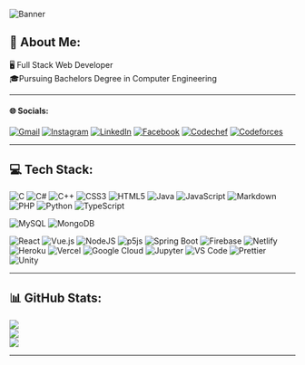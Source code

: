 ![Banner](https://user-images.githubusercontent.com/29065088/214231854-244d9c24-2b4d-4f0b-bd2f-0789c06895e7.png#banner "Yash Chaudhari")


<!-- ![Visitor Counter](https://visitor-badge.glitch.me/badge?page_id=yashchaudhari008&left_color=lightgray&right_color=gray) -->
## 💫 About Me:
🖥 Full Stack Web Developer<br>🎓Pursuing Bachelors Degree in Computer Engineering

---
#### 🌐 Socials:

[![Gmail](https://img.shields.io/badge/Gmail-D14836?&logo=gmail&logoColor=white)](mailto:yashchaudhari008@gmail.com)
[![Instagram](https://img.shields.io/badge/Instagram-E4405F?&logo=instagram&logoColor=white)](https://instagram.com/yash.mad008)
[![LinkedIn](https://img.shields.io/badge/LinkedIn-0077B5?&logo=linkedin&logoColor=white)](https://linkedin.com/in/mad-008)
[![Facebook](https://img.shields.io/badge/Facebook-1877F2?&logo=facebook&logoColor=white)](https://www.facebook.com/yash.mad008/)
[![Codechef](https://img.shields.io/badge/-CodeChef-5B4638?&logo=CodeChef&logoColor=white)](https://www.codechef.com/users/mad_008)
[![Codeforces](https://img.shields.io/badge/Codeforces-445f9d?&logo=Codeforces&logoColor=white)](https://codeforces.com/profile/yashchaudhari008)

---
## 💻 Tech Stack:

![C](https://img.shields.io/badge/c-%2300599C.svg?style=for-the-badge&logo=c&logoColor=white)
![C#](https://img.shields.io/badge/c%23-%23239120.svg?style=for-the-badge&logo=c-sharp&logoColor=white)
![C++](https://img.shields.io/badge/c++-%2300599C.svg?style=for-the-badge&logo=c%2B%2B&logoColor=white)
![CSS3](https://img.shields.io/badge/css3-%231572B6.svg?style=for-the-badge&logo=css3&logoColor=white)
![HTML5](https://img.shields.io/badge/html5-%23E34F26.svg?style=for-the-badge&logo=html5&logoColor=white)
![Java](https://img.shields.io/badge/java-%23ED8B00.svg?style=for-the-badge&logo=java&logoColor=white)
![JavaScript](https://img.shields.io/badge/javascript-%23323330.svg?style=for-the-badge&logo=javascript&logoColor=%23F7DF1E)
![Markdown](https://img.shields.io/badge/markdown-%23000000.svg?style=for-the-badge&logo=markdown&logoColor=white)
![PHP](https://img.shields.io/badge/php-%23777BB4.svg?style=for-the-badge&logo=php&logoColor=white)
![Python](https://img.shields.io/badge/python-3670A0?style=for-the-badge&logo=python&logoColor=ffdd54)
![TypeScript](https://img.shields.io/badge/typescript-%23007ACC.svg?style=for-the-badge&logo=typescript&logoColor=white)

![MySQL](https://img.shields.io/badge/mysql-%2300f.svg?style=for-the-badge&logo=mysql&logoColor=white)
![MongoDB](https://img.shields.io/badge/MongoDB-%234ea94b.svg?style=for-the-badge&logo=mongodb&logoColor=white)

![React](https://img.shields.io/badge/react-%2320232a.svg?style=for-the-badge&logo=react&logoColor=%2361DAFB)
![Vue.js](https://img.shields.io/badge/vuejs-%2335495e.svg?style=for-the-badge&logo=vuedotjs&logoColor=%234FC08D)
![NodeJS](https://img.shields.io/badge/node.js-6DA55F?style=for-the-badge&logo=node.js&logoColor=white)
![p5js](https://img.shields.io/badge/p5.js-ED225D?style=for-the-badge&logo=p5.js&logoColor=FFFFFF)
![Spring Boot](https://img.shields.io/badge/Spring_Boot-F2F4F9?style=for-the-badge&logo=spring-boot)
![Firebase](https://img.shields.io/badge/firebase-%23039BE5.svg?style=for-the-badge&logo=firebase)
![Netlify](https://img.shields.io/badge/netlify-%23000000.svg?style=for-the-badge&logo=netlify&logoColor=#00C7B7) 
![Heroku](https://img.shields.io/badge/heroku-%23430098.svg?style=for-the-badge&logo=heroku&logoColor=white) 
![Vercel](https://img.shields.io/badge/vercel-%23000000.svg?style=for-the-badge&logo=vercel&logoColor=white) 
![Google Cloud](https://img.shields.io/badge/Google%20Cloud-%234285F4.svg?style=for-the-badge&logo=google-cloud&logoColor=white)
![Jupyter](https://img.shields.io/badge/Jupyter-F37626.svg?&style=for-the-badge&logo=Jupyter&logoColor=white)
![VS Code](https://img.shields.io/badge/Visual_Studio_Code-0078D4?style=for-the-badge&logo=visual%20studio%20code&logoColor=white)
![Prettier](https://img.shields.io/badge/prettier-1A2C34?style=for-the-badge&logo=prettier&logoColor=F7BA3E)
![Unity](https://img.shields.io/badge/Unity-100000?style=for-the-badge&logo=unity&logoColor=white)

---
## 📊 GitHub Stats:
![](https://github-readme-stats.vercel.app/api?username=yashchaudhari008&theme=dark&hide_border=true&include_all_commits=false&count_private=true)<br/>
![](https://github-readme-streak-stats.herokuapp.com/?user=yashchaudhari008&theme=dark&hide_border=true)<br/>
![](https://github-readme-stats.vercel.app/api/top-langs/?username=yashchaudhari008&theme=dark&hide_border=true&include_all_commits=false&count_private=true&layout=compact)

---
